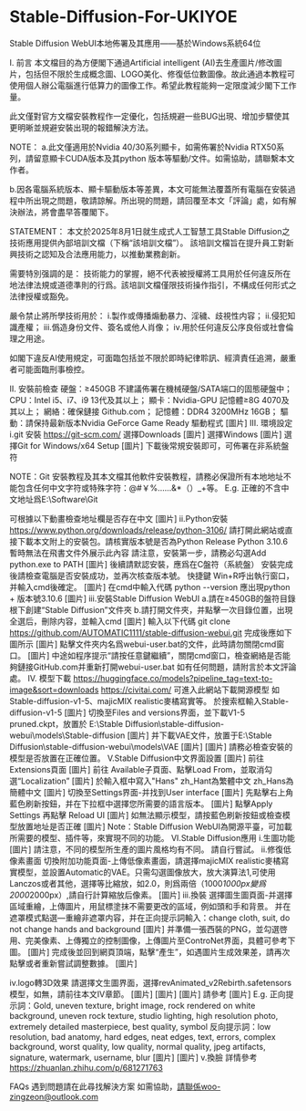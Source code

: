 # Stable-Diffusion-For-UKIYOE
Stable Diffusion WebUI本地佈署及其應用——基於Windows系統64位

I. 前言
本文檔目的為方便閣下通過Artificial intelligent (AI)去生產圖片/修改圖片，包括但不限於生成概念圖、LOGO美化、修復低位數圖像。故此通過本教程可使用個人辦公電腦進行低算力的圖像工作。希望此教程能夠一定限度減少閣下工作量。

此文僅對官方文檔安裝教程作一定優化，包括規避一些BUG出現、增加步驟使其更明晰並規避安裝出現的報錯解決方法。

NOTE：
a.此文僅適用於Nvidia 40/30系列顯卡，如需佈署於Nvidia RTX50系列，請留意顯卡CUDA版本及其python 版本等驅動/文件。如需協助，請聯繫本文作者。

b.因各電腦系統版本、顯卡驅動版本等差異，本文可能無法覆蓋所有電腦在安裝過程中所出現之問題，敬請諒解。所出現的問題，請回覆至本文「評論」處，如有解決辦法，將會盡早答覆閣下。

STATEMENT：
本文於2025年8月1日就生成式人工智慧工具Stable Diffusion之技術應用提供內部培訓文檔（下稱“該培訓文檔”）。 該培訓文檔旨在提升員工對新興技術之認知及合法應用能力，以推動業務創新。

需要特別强調的是：
技術能力的掌握，絕不代表被授權將工具用於任何違反所在地法律法規或道德準則的行爲。該培訓文檔僅限技術操作指引，不構成任何形式之法律授權或豁免。

嚴令禁止將所學技術用於：
i.製作或傳播煽動暴力、淫穢、歧視性内容；
ii.侵犯知識產權；
iii.僞造身份文件、簽名或他人肖像；
iv.用於任何違反公序良俗或社會倫理之用途。

如閣下違反AI使用規定，可面臨包括並不限於即時紀律聆訊、經濟責任追溯，嚴重者可能面臨刑事檢控。

II. 安裝前檢查
硬盤：≥450GB 不建議佈署在機械硬盤/SATA端口的固態硬盤中；
CPU：Intel i5、i7、i9 13代及其以上；
顯卡：Nvidia-GPU 記憶體≥8G 4070及其以上；
網絡：確保鏈接 Github.com；
記憶體：DDR4 3200MHz 16GB；
驅動：請保持最新版本Nvidia GeForce Game Ready 驅動程式
[圖片]
III. 環境設定
i.git 安裝
https://git-scm.com/
選擇Downloads
[圖片]
選擇Windows
[圖片]
選擇Git for Windows/x64 Setup
[圖片]
下載後常規安裝即可，可佈署在非系統盤符

NOTE：Git 安裝教程及其本文檔其他軟件安裝教程，請務必保證所有本地地址不能包含任何中文字符或特殊字符：@#￥%……&*（）_+等。
E.g. 正確的不含中文地址爲E:\Software\Git

可根據以下動畫檢查地址欄是否存在中文
[圖片]
ii.Python安裝
https://www.python.org/downloads/release/python-3106/
請打開此網站或直接下載本文附上的安裝包。請核實版本號是否為Python Release Python 3.10.6
暫時無法在飛書文件外展示此內容
請注意，安裝第一步，請務必勾選Add python.exe to PATH
[圖片]
後續請默認安裝，應爲在C盤符（系統盤）
安裝完成後請檢查電腦是否安裝成功，並再次核查版本號。
快捷鍵 Win+R呼出執行窗口，并輸入cmd後確定。
[圖片]
在cmd中輸入代碼
python  --version
應出現python + 版本號3.10.6
[圖片]
iii.安裝Stable Diffusion WebUI
a.請在≥450GB的盤符目錄根下創建“Stable Diffusion”文件夾
b.請打開文件夾，并點擊一次目錄位置，出現全選后，刪除内容，並輸入cmd
[圖片]
輸入以下代碼
git clone https://github.com/AUTOMATIC1111/stable-diffusion-webui.git
完成後應如下圖所示
[圖片]
點擊文件夾内名爲webui-user.bat的文件，此時請勿關閉cmd窗口。
[圖片]
中途如程序提示“請按任意鍵繼續”，關閉cmd窗口，檢查網絡是否能夠鏈接GitHub.com并重新打開webui-user.bat
如有任何問題，請附言於本文評論處。
IV. 模型下載
https://huggingface.co/models?pipeline_tag=text-to-image&sort=downloads
https://civitai.com/
可進入此網站下載開源模型
如 Stable-diffusion-v1-5、majicMIX realistic麥橘寫實等。
於搜索框輸入Stable-diffusion-v1-5
[圖片]
切換至Files and versions界面，並下載V1-5 pruned.ckpt，放置於
E:\Stable Diffusion\stable-diffusion-webui\models\Stable-diffusion
[圖片]
并下載VAE文件，放置于E:\Stable Diffusion\stable-diffusion-webui\models\VAE
[圖片]
[圖片]
請務必檢查安裝的模型是否放置在正確位置。
V.Stable Diffusion中文界面設置
[圖片]
前往Extensions頁面
[圖片]
前往 Available子頁面、點擊Load From，並取消勾選“Localization”
[圖片]
於輸入框中寫入"Hans"        zh_Hant為繁體中文 zh_Hans為簡體中文
[圖片]
切換至Settings界面-并找到User interface
[圖片]
先點擊右上角藍色刷新按鈕，并在下拉框中選擇您所需要的語言版本。
[圖片]
點擊Apply Settings 再點擊 Reload UI
[圖片]
如無法顯示模型，請按藍色刷新按鈕或檢查模型放置地址是否正確
[圖片]
Note：Stable Diffusion WebUI為開源平臺，可加載所需要的模型、插件等，來實現不同的功能。
VI.Stable Diffusion應用
i.生圖功能
[圖片]
請注意，不同的模型所生產的圖片風格均有不同。
請自行嘗試。
ii.修復低像素畫面
切換附加功能頁面-上傳低像素畫面，請選擇majicMIX realistic麥橘寫實模型，並設置Automatic的VAE。只需勾選圖像放大，放大演算法1,可使用Lanczos或者其他，選擇等比縮放，如2.0，則爲兩倍（1000*1000px變爲2000*2000px）,請自行計算縮放后像素。
[圖片]
iii.換裝
選擇圖生圖頁面-并選擇區域重繪，上傳圖片，用鼠標塗抹不需要更改的區域，例如頭和手和背景。
并在遮罩模式點選—重繪非遮罩内容，并在正向提示詞輸入：change cloth, suit, do not change hands and background
[圖片]
并準備一張西裝的PNG，並勾選啓用、完美像素、上傳獨立的控制圖像，上傳圖片至ControNet界面，具體可參考下圖。
[圖片]
完成後並回到網頁頂端，點擊“產生”，如遇圖片生成效果差，請再次點擊或者重新嘗試調整數據。
[圖片]

iv.logo轉3D效果
請選擇文生圖界面，選擇revAnimated_v2Rebirth.safetensors模型，如無，請前往本文IV章節。
[圖片]
[圖片]
[圖片]
請參考
[圖片]
E.g. 
正向提示詞：Gold, uneven texture, bright image, rock rendered on white background, uneven rock texture, studio lighting, high resolution photo, extremely detailed masterpiece, best quality, symbol
反向提示詞：low resolution, bad anatomy, hard edges, neat edges, text, errors, complex background, worst quality, low quality, normal quality, jpeg artifacts, signature, watermark, username, blur
[圖片]
[圖片]
v.換臉
詳情參考
https://zhuanlan.zhihu.com/p/681271763

FAQs
遇到問題請在此尋找解決方案
如需協助，請聯係woo-zingzeon@outlook.com

